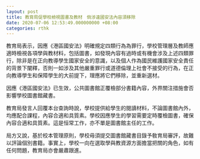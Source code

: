 ```yaml
---
layout: post
title: 教育局促學校檢視圖書及教材　倘涉違國安法內容須移除
date: 2020-07-06 12:53:49.000000000 +08:00
categories: rthk
---
```


教育局表示，因應《港區國安法》明確規定四類行為為罪行，學校管理層及教師應適時檢視各項學與教材料，包括圖書，如發現內容有過時或有機會涉及上述四類罪行，除非是在正向教導學生國家安全的意識，以及個人作為國民維護國家安全責任的背景下闡釋，否則一如涉及其他嚴重罪行或道德倫理上社會不接受的行為，在正向教導學生和保障學生的大前提下，理應將它們移除，並重新選材。

因應《港區國安法》已生效，公共圖書館正覆檢部分書籍內容，外界關注措施會否影響學校圖書館藏書。

教育局發言人回覆本台查詢時說，學校提供給學生的閱讀材料，不論圖書館內外，均應配合課程，內容合適和具質素。學校因應學生的學習需要定時覆檢圖書，確保內容合適和具質素。這是恒常工作，亦不單是圖書館主任的工作。

局方又說，基於校本管理原則，學校毋須提交圖書館藏書目錄予敎育局審評，故難以評論個別書籍。事實上，學校一向在選取學與教資源方面擔當把關的角色，如有任何問題，教育局亦會嚴肅跟進。
